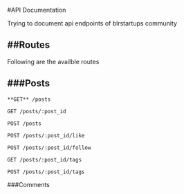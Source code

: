 #API Documentation

Trying to document api endpoints of blrstartups community

##Routes
---

Following are the availble routes 

###Posts
---
```
**GET** /posts
```
```
GET /posts/:post_id
```
```
POST /posts
```
```
POST /posts/:post_id/like
```
```
POST /posts/:post_id/follow
```
```
GET /posts/:post_id/tags
```
```
POST /posts/:post_id/tags
```

###Comments

